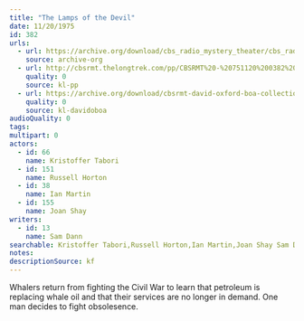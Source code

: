 ```yaml
---
title: "The Lamps of the Devil"
date: 11/20/1975
id: 382
urls: 
  - url: https://archive.org/download/cbs_radio_mystery_theater/cbs_radio_mystery_theater-0351-0400.zip/cbs_radio_mystery_theater-0351-0400%2Fcbsrmt_0382_lamps_of_the_devil.mp3
    source: archive-org
  - url: http://cbsrmt.thelongtrek.com/pp/CBSRMT%20-%20751120%200382%20The%20Lamps%20of%20the%20Devil_pp.mp3
    quality: 0
    source: kl-pp
  - url: https://archive.org/download/cbsrmt-david-oxford-boa-collection/CBSRMT-751120-0382-The-Lamps-of-the-Devil-(128-44)_WBBM-JE-{BoA}.mp3
    quality: 0
    source: kl-davidoboa
audioQuality: 0
tags: 
multipart: 0
actors:  
  - id: 66
    name: Kristoffer Tabori  
  - id: 151
    name: Russell Horton  
  - id: 38
    name: Ian Martin  
  - id: 155
    name: Joan Shay
writers:  
  - id: 13
    name: Sam Dann
searchable: Kristoffer Tabori,Russell Horton,Ian Martin,Joan Shay Sam Dann
notes: 
descriptionSource: kf
---
```

Whalers return from fighting the Civil War to learn that petroleum is replacing whale oil and that their services are no longer in demand. One man decides to fight obsolesence.